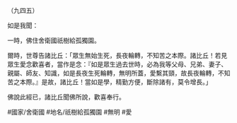 （九四五）

如是我聞：

一時，佛住舍衛國祇樹給孤獨園。

爾時，世尊告諸比丘：「眾生無始生死，長夜輪轉，不知苦之本際。諸比丘！若見眾生愛念歡喜者，當作是念：『如是眾生過去世時，必為我等父母、兄弟、妻子、親屬、師友、知識，如是長夜生死輪轉，無明所蓋，愛繫其頸，故長夜輪轉，不知苦之本際。』是故，諸比丘！當如是學，精勤方便，斷除諸有，莫令增長。」

佛說此經已，諸比丘聞佛所說，歡喜奉行。

#國家/舍衛國
#地名/祇樹給孤獨園
#無明
#愛
